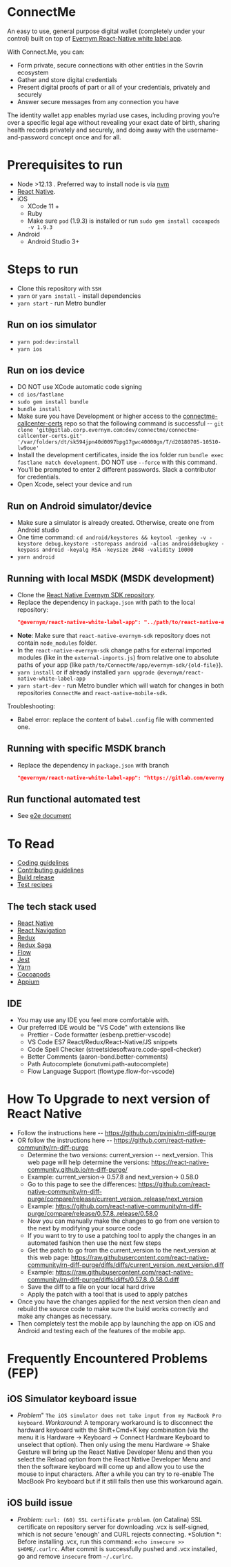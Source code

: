 # ConnectMe

An easy to use, general purpose digital wallet (completely under your control) built on top of [Evernym React-Native white label app](https://gitlab.com/evernym/mobile/react-native-evernym-sdk).

With Connect.Me, you can:
- Form private, secure connections with other entities in the Sovrin ecosystem
- Gather and store digital credentials
- Present digital proofs of part or all of your credentials, privately and securely
- Answer secure messages from any connection you have

The identity wallet app enables myriad use cases, including proving you’re over a specific legal age without revealing your exact date of birth, sharing health records privately and securely, and doing away with the username-and-password concept once and for all.

# Prerequisites to run

- Node >12.13 . Preferred way to install node is via [nvm](https://www.sitepoint.com/quick-tip-multiple-versions-node-nvm/)
- [React Native](http://reactnative.dev/docs/getting-started). 
- iOS
  - XCode 11 +
  - Ruby
  - Make sure `pod` (1.9.3) is installed or run `sudo gem install cocoapods -v 1.9.3`
- Android
  - Android Studio 3+

# Steps to run

- Clone this repository with `SSH`
- `yarn` or `yarn install` - install dependencies
- `yarn start` - run Metro bundler

## Run on ios simulator
- `yarn pod:dev:install`
- `yarn ios`

## Run on ios device
- DO NOT use XCode automatic code signing
- `cd ios/fastlane`
- `sudo gem install bundle`
- `bundle install`
- Make sure you have Development or higher access to the [connectme-callcenter-certs](https://gitlab.corp.evernym.com/dev/connectme/connectme-callcenter-certs/-/project_members) repo so that the following command is successful --
  `git clone 'git@gitlab.corp.evernym.com:dev/connectme/connectme-callcenter-certs.git' '/var/folders/dt/sk594jpn40d0097bpg17gwc40000gn/T/d20180705-10510-lw9oue'`
- Install the development certificates, inside the ios folder run `bundle exec fastlane match development`. DO NOT use `--force` with this command.
- You'll be prompted to enter 2 different passwords. Slack a contributor for credentials.
- Open Xcode, select your device and run

## Run on Android simulator/device
- Make sure a simulator is already created. Otherwise, create one from Android studio
- One time command: `cd android/keystores && keytool -genkey -v -keystore debug.keystore -storepass android -alias androiddebugkey -keypass android -keyalg RSA -keysize 2048 -validity 10000`
- `yarn android`

## Running with local MSDK (MSDK development)

- Clone the [React Native Evernym SDK repository](https://gitlab.com/evernym/mobile/react-native-evernym-sdk).
- Replace the dependency in `package.json` with path to the local repository:
    ```json
    "@evernym/react-native-white-label-app": "../path/to/react-native-evernym-sdk"
    ```
- **Note**: Make sure that `react-native-evernym-sdk` repository does not contain `node_modules` folder.
- In the ``react-native-evernym-sdk`` change paths for external imported modules (like in the `external-imports.js`) from relative one to absolute paths of your app (like `path/to/ConnectMe/app/evernym-sdk/{old-file}`).
- `yarn install` or if already installed `yarn upgrade @evernym/react-native-white-label-app`
- `yarn start-dev` - run Metro bundler which will watch for changes in both repositories `ConnectMe` and `react-native-mobile-sdk`.
  

Troubleshooting:
  - Babel error: replace the content of `babel.config` file with commented one.

## Running with specific MSDK branch
- Replace the dependency in `package.json` with branch
  ```json
  "@evernym/react-native-white-label-app": "https://gitlab.com/evernym/mobile/react-native-evernym-sdk.git#branch-name"
  ```

## Run functional automated test

- See [e2e document](./e2e-automation/README.md)

# To Read

- [Coding guidelines](./docs/CODING_GUIDELINES.md)
- [Contributing guidelines](./docs/CONTRIBUTING_GUIDELINES.MD)
- [Build release](./docs/RELEASE_BUILDS.md)
- [Test recipes](./docs/TEST_RECIPES.md)

## The tech stack used

- [React Native](https://facebook.github.io/react-native/)
- [React Navigation](http://reactnavigation.org)
- [Redux](http://redux.js.org)
- [Redux Saga](https://redux-saga.js.org)
- [Flow](http://flow.org/)
- [Jest](https://facebook.github.io/jest/)
- [Yarn](http://yarnpkg.com)
- [Cocoapods](http://cocoadocs.org)
- [Appium](https://appium.io/)

## IDE
- You may use any IDE you feel more comfortable with.
- Our preferred IDE would be "VS Code" with extensions like
  - Prettier - Code formatter (esbenp.prettier-vscode)
  - VS Code ES7 React/Redux/React-Native/JS snippets
  - Code Spell Checker (streetsidesoftware.code-spell-checker)
  - Better Comments (aaron-bond.better-comments)
  - Path Autocomplete (ionutvmi.path-autocomplete)
  - Flow Language Support (flowtype.flow-for-vscode)

# How To Upgrade to next version of React Native
- Follow the instructions here -- https://github.com/pvinis/rn-diff-purge
- OR follow the instructions here -- https://github.com/react-native-community/rn-diff-purge
  - Determine the two versions: current_version -- next_version.
    This web page will help determine the versions: https://react-native-community.github.io/rn-diff-purge/
  - Example: current_version-> 0.57.8 and next_version-> 0.58.0
  - Go to this page to see the differences:
    https://github.com/react-native-community/rn-diff-purge/compare/release/current_version..release/next_version
  - Example: https://github.com/react-native-community/rn-diff-purge/compare/release/0.57.8..release/0.58.0
  - Now you can manually make the changes to go from one version to the next by modifying your source code
  - If you want to try to use a patching tool to apply the changes in an automated fashion then use the next few steps
  - Get the patch to go from the current_version to the next_version at this web page:
    https://raw.githubusercontent.com/react-native-community/rn-diff-purge/diffs/diffs/current_version..next_version.diff
  - Example: https://raw.githubusercontent.com/react-native-community/rn-diff-purge/diffs/diffs/0.57.8..0.58.0.diff
  - Save the diff to a file on your local hard drive
  - Apply the patch with a tool that is used to apply patches
- Once you have the changes applied for the next version then clean and rebuild the source code
  to make sure the build works correctly and make any changes as necessary.
- Then completely test the mobile app by launching the app on iOS and Android and testing
  each of the features of the mobile app.

# Frequently Encountered Problems (FEP)

## iOS Simulator keyboard issue

- *Problem*" `The iOS simulator does not take input from my MacBook Pro keyboard`. *Workaround*: A temporary workaround is to disconnect the hardward keyboard with the Shift+Cmd+K key combination (via the menu it is Hardware -> Keyboard -> Connect Hardware Keyboard to unselect that option). Then only using the menu Hardware -> Shake Gesture will bring up the React Native Developer Menu and then you select the Reload option from the React Native Developer Menu and then the software keyboard will come up and allow you to use the mouse to input characters. After a while you can try to re-enable The MacBook Pro keyboard but if it still fails then use this workaround again.

## iOS build issue

- *Problem*: `curl: (60) SSL certificate problem`. (on Catalina) SSL certificate on repository server for downloading .vcx is self-signed, which is not secure 'enough' and CURL rejects connecting. *Solution
  *: Before installing .vcx, run this command: `echo insecure >> $HOME/.curlrc`. After commit is successfully pushed and .vcx installed, go and remove `insecure` from `~/.curlrc`.
